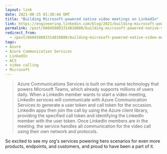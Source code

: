 ```yaml
---
layout: link
date: 2021-08-25 01:30:44 GMT
title: "Building Microsoft-powered native video meetings on LinkedIn"
link: https://engineering.linkedin.com/blog/2021/building-microsoft-powered-native-video-meetings-on-linkedin
permalink: /post/660450883314810880/building-microsoft-powered-native-video-meetings
redirect_from: 
  - /post/660450883314810880/building-microsoft-powered-native-video-meetings
tags:
- Azure
- Azure Communication Services
- LinkedIn
- ACS
- video calling
- Microsoft
---
```

<blockquote>Azure Communications Services is built on the same technology that powers Microsoft Teams, which already supports millions of users daily. When a LinkedIn member wants to start a video meeting, LinkedIn services will communicate with Azure Communication Services to generate a user token and call token for the occasion. LinkedIn apps then join the call by using the Azure client library, providing the specified call token and identifying the LinkedIn member with the user token. Once LinkedIn members are in the meeting, the service handles all communication for the video call using their own network and protocols.</blockquote>
<p>So excited to see my org's services powering hero scenarios for even more products, endpoints, and customers, and proud to have been a part of it.</p>